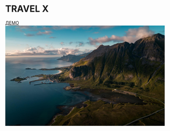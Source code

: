 # TRAVEL X
[ДЕМО]([https://www.example.com](https://xxxrepaprika.github.io/TRAVEL-X/))
![Текст описания](docs/img/slider-bg/01.jpg)
